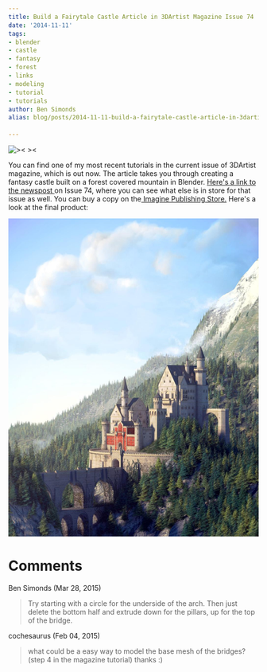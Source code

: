 ```yaml
---
title: Build a Fairytale Castle Article in 3DArtist Magazine Issue 74
date: '2014-11-11'
tags:
- blender
- castle
- fantasy
- forest
- links
- modeling
- tutorial
- tutorials
author: Ben Simonds
alias: blog/posts/2014-11-11-build-a-fairytale-castle-article-in-3dartist-magazine-issue-74

---
```


![>< ><](http://www.3dartistonline.com/news/wp-content/uploads/2014/11/060-061_3DA_74.jpg)


You can find one of my most recent tutorials in the current issue of 3DArtist magazine, which is out now. The article takes you through creating a fantasy castle built on a forest covered mountain in Blender. [Here's a link to the newspost ](http://www.3dartistonline.com/news/2014/11/buy-3d-artist-issue-74-today/)on Issue 74, where you can see what else is in store for that issue as well. You can buy a copy on the[ Imagine Publishing Store.](https://www.imagineshop.co.uk/magazines/3dartist/3d-artist-issue-74.html) Here's a look at the final product:

[![Castle_Tut ><](/images/old/castle_tut1.jpg?w=660)](/images/old/castle_tut1.jpg)







# Comments


Ben Simonds (Mar 28, 2015)
> Try starting with a circle for the underside of the arch. Then just delete the bottom half and extrude down for the pillars, up for the top of the bridge.

cochesaurus (Feb 04, 2015)
> what could be a easy way to model the base mesh of the bridges? (step 4 in the magazine tutorial) thanks :)
